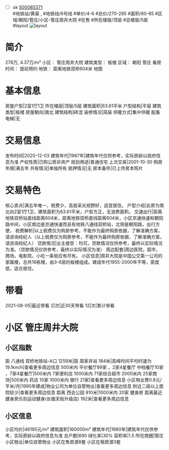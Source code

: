 - [ ] ok [500085371](https://bj.5i5j.com/ershoufang/500085371.html)  
 #地铁站/黄渠 ,  #地铁线/6号线
#单价/4-6 #总价/270-285 #面积/60-65   #区域/朝阳/管庄/小区-管庄周井大院 #在售 #所在楼层/顶层 #总楼层/5层 #layout 
![layout](http://image2.5i5j.com//group1/M00/33/12/CgqJMVzpHtyAcDSBAANOjHfpIaU555.jpg_P5.jpg) 
# 简介 
 278万,  4.37万/m² 
小区： 管庄周井大院
建筑类型： 板楼
区域： 朝阳 管庄
看房时间： 提前预约
地铁： 距离地铁双桥604米 地图
# 基本信息 
 房屋户型|2室1厅1卫
所在楼层|顶层/5层
建筑面积|63.61平米
户型结构|平层
建筑类型|板楼
房屋朝向|南北
建筑结构|砖混
装修情况|简装
供暖方式|集中供暖
配备电梯|无
# 交易信息 
 发布时间|2020-12-03
建筑年代|1987年|建筑年代仅供参考，实际房龄以政府信息为准
产权性质|已购公房非央产
规划用途|普通住宅
上次交易|2001-10-30
购房年限|满五年
共有情况|单独所有
抵押情况|无
房本备件|已上传房本照片
# 交易特色 
 核心卖点|满五年唯一，税费少，高层采光视野好，适宜居住。
户型介绍|此房为南北向2室1厅1卫，建筑面积为63.61平米，户型方正，无浪费面积。
交通出行|距离地铁双桥站直线距离604米，距离地铁双桥直线距离604米，小区京通快速和朝阳路中间，小区南边是京通快速而且有地铁八通线双桥站，北侧是朝阳路，出行方便，
税费解析|以上税费仅为购房参考，不能作为最终购房依据，了解准确方案，请咨询经纪人（以上税费仅为购房参考，不能作为最终购房依据，了解准确方案，请咨询经纪人）
贷款情况|业主接受：均可。贷款情况仅供参考，最终以实际情况为准。（贷款情况仅供参考，最终以实际情况为准）
周边配套|周边医院，超市，商场，电影院，小吃一条街应有尽有。
小区信息|周井大院是中国公交第一公司的家属楼，总共16栋楼，由3-6层的板楼组成。建成年代1955-2000年不等，密度低，适合居住。
# 带看 
 2021-08-05|最近带看	 2|次|近30天带看	 12|次|累计带看
# 小区 管庄周井大院
## 小区指数 
 距 八通线 双桥地铁站-A口 1259米|距 周家井站 184米|高峰时间平均时速为19.1km/h|查看更多周边信息
500米内 平价餐厅99家 ，2家4星餐厅
中档餐厅10家 ，7家4星餐厅|500米内 7家便利店
1000米内 71家综合超市
2000米内 25家商场|500米内 药店 10家
1000米内 银行 21家|查看更多周边信息
小区物业费0.8元/平米/月|1995年建成|物业公司为单位自管物业|查看更多周边信息
附近二级以上医院较少|查看更多周边信息
距离 西会公园 910米|1000米内 20家 健身房
距离最近健身房乐刻运动健身(长楹天街升级店) 192米|查看更多周边信息
## 小区信息 
 小区均价|46195元/m²
建筑面积|160000m²
建筑年代|1980年|建筑年代仅供参考，实际房龄以政府信息为准
总户数|690
绿化率|30%
容积率|1.5
所在商圈|管庄
小区物业|单位自管物业
小区在售房源8套
小区在租房源3套
